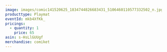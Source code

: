 ```yaml
---
image: images/comic141520625_1834744826683431_5106460110577332502_n.jpg
producttype: Playmat
eventId: mkb4XfKk_
pricings:
  - quantity: 1
    price: 65
asin: s-HsLlGUUgf
merchandise: comiket
---
```

